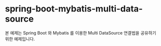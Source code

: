 # spring-boot-mybatis-multi-data-source
본 예제는 Spring Boot 와 Mybatis 를 이용한 Multi DataSource 연결법을 공유하기 위한 예제입니다.


